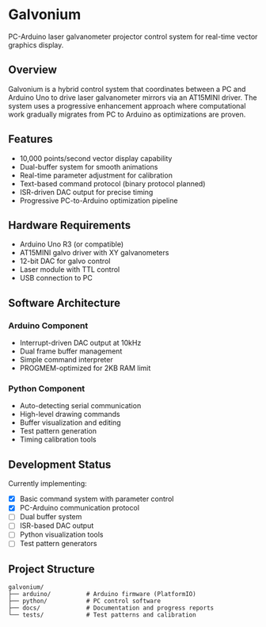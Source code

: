 # Galvonium

PC-Arduino laser galvanometer projector control system for real-time vector graphics display.

## Overview

Galvonium is a hybrid control system that coordinates between a PC and Arduino Uno to drive laser galvanometer mirrors via an AT15MINI driver. The system uses a progressive enhancement approach where computational work gradually migrates from PC to Arduino as optimizations are proven.

## Features

- 10,000 points/second vector display capability
- Dual-buffer system for smooth animations
- Real-time parameter adjustment for calibration
- Text-based command protocol (binary protocol planned)
- ISR-driven DAC output for precise timing
- Progressive PC-to-Arduino optimization pipeline

## Hardware Requirements

- Arduino Uno R3 (or compatible)
- AT15MINI galvo driver with XY galvanometers
- 12-bit DAC for galvo control
- Laser module with TTL control
- USB connection to PC

## Software Architecture

### Arduino Component
- Interrupt-driven DAC output at 10kHz
- Dual frame buffer management
- Simple command interpreter
- PROGMEM-optimized for 2KB RAM limit

### Python Component  
- Auto-detecting serial communication
- High-level drawing commands
- Buffer visualization and editing
- Test pattern generation
- Timing calibration tools

## Development Status

Currently implementing:
- [x] Basic command system with parameter control
- [x] PC-Arduino communication protocol
- [ ] Dual buffer system
- [ ] ISR-based DAC output
- [ ] Python visualization tools
- [ ] Test pattern generators

## Project Structure

```
galvonium/
├── arduino/          # Arduino firmware (PlatformIO)
├── python/           # PC control software
├── docs/             # Documentation and progress reports
└── tests/            # Test patterns and calibration
```